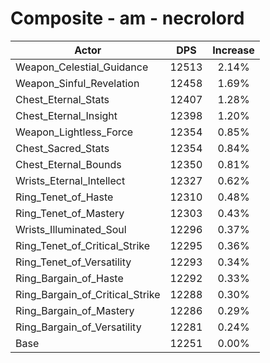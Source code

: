 # Composite - am - necrolord
| Actor | DPS | Increase |
|---|:---:|:---:|
|Weapon_Celestial_Guidance|12513|2.14%|
|Weapon_Sinful_Revelation|12458|1.69%|
|Chest_Eternal_Stats|12407|1.28%|
|Chest_Eternal_Insight|12398|1.20%|
|Weapon_Lightless_Force|12354|0.85%|
|Chest_Sacred_Stats|12354|0.84%|
|Chest_Eternal_Bounds|12350|0.81%|
|Wrists_Eternal_Intellect|12327|0.62%|
|Ring_Tenet_of_Haste|12310|0.48%|
|Ring_Tenet_of_Mastery|12303|0.43%|
|Wrists_Illuminated_Soul|12296|0.37%|
|Ring_Tenet_of_Critical_Strike|12295|0.36%|
|Ring_Tenet_of_Versatility|12293|0.34%|
|Ring_Bargain_of_Haste|12292|0.33%|
|Ring_Bargain_of_Critical_Strike|12288|0.30%|
|Ring_Bargain_of_Mastery|12286|0.29%|
|Ring_Bargain_of_Versatility|12281|0.24%|
|Base|12251|0.00%|
